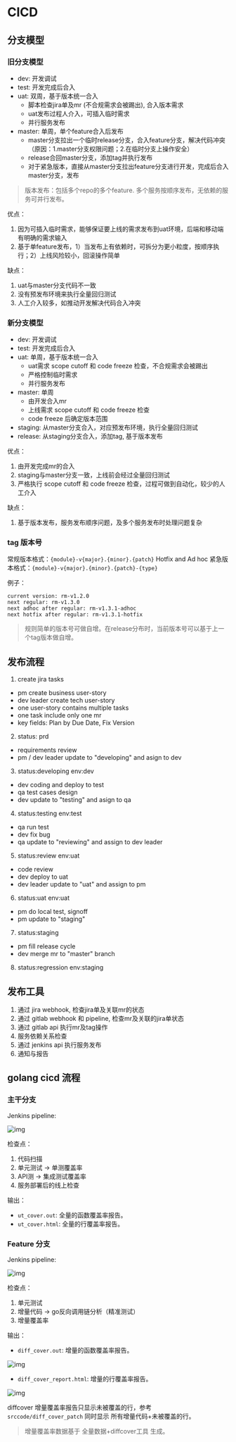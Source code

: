 # CICD

## 分支模型

### 旧分支模型

- dev: 开发调试
- test: 开发完成后合入
- uat: 双周，基于版本统一合入
  - 脚本检查jira单及mr (不合规需求会被踢出), 合入版本需求
  - uat发布过程人介入，可插入临时需求
  - 并行服务发布
- master: 单周，单个feature合入后发布
  - master分支拉出一个临时release分支，合入feature分支，解决代码冲突（原因：1.master分支权限问题；2.在临时分支上操作安全）
  - release合回master分支，添加tag并执行发布
  - 对于紧急版本，直接从master分支拉出feature分支进行开发，完成后合入master分支，发布

> 版本发布：包括多个repo的多个feature. 多个服务按顺序发布，无依赖的服务可并行发布。

优点：

1. 因为可插入临时需求，能够保证要上线的需求发布到uat环境，后端和移动端有明确的需求输入
2. 基于单feature发布，1）当发布上有依赖时，可拆分为更小粒度，按顺序执行；2）上线风险较小，回滚操作简单

缺点：

1. uat与master分支代码不一致
2. 没有预发布环境来执行全量回归测试
3. 人工介入较多，如推动开发解决代码合入冲突

### 新分支模型

- dev: 开发调试
- test: 开发完成后合入
- uat: 单周，基于版本统一合入
  - uat需求 scope cutoff 和 code freeze 检查，不合规需求会被踢出
  - 严格控制临时需求
  - 并行服务发布
- master: 单周
  - 由开发合入mr
  - 上线需求 scope cutoff 和 code freeze 检查
  - code freeze 后确定版本范围
- staging: 从master分支合入，对应预发布环境，执行全量回归测试
- release: 从staging分支合入，添加tag, 基于版本发布

优点：

1. 由开发完成mr的合入
2. staging与master分支一致，上线前会经过全量回归测试
3. 严格执行 scope cutoff 和 code freeze 检查，过程可做到自动化，较少的人工介入

缺点：

1. 基于版本发布，服务发布顺序问题，及多个服务发布时处理问题复杂

### tag 版本号

常规版本格式：`{module}-v{major}.{minor}.{patch}`
Hotfix and Ad hoc 紧急版本格式：`{module}-v{major}.{minor}.{patch}-{type}`

例子：

```text
current version: rm-v1.2.0
next regular: rm-v1.3.0
next adhoc after regular: rm-v1.3.1-adhoc
next hotfix after regular: rm-v1.3.1-hotfix
```

> 规则简单的版本号可做自增。在release分布时，当前版本号可以基于上一个tag版本做自增。

## 发布流程

1. create jira tasks
  - pm create business user-story
  - dev leader create tech user-story
  - one user-story contains multiple tasks
  - one task include only one mr
  - key fields: Plan by Due Date, Fix Version

2. status: prd
  - requirements review
  - pm / dev leader update to "developing" and asign to dev

3. status:developing env:dev
  - dev coding and deploy to test
  - qa test cases design
  - dev update to "testing" and asign to qa

4. status:testing env:test
  - qa run test
  - dev fix bug
  - qa update to "reviewing" and assign to dev leader

5. status:review env:uat
  - code review
  - dev deploy to uat
  - dev leader update to "uat" and assign to pm

6. status:uat env:uat
  - pm do local test, signoff
  - pm update to "staging"

7. status:staging
  - pm fill release cycle
  - dev merge mr to "master" branch

8. status:regression env:staging


## 发布工具

1. 通过 jira webhook, 检查jira单及关联mr的状态
2. 通过 gitlab webhook 和 pipeline, 检查mr及关联的jira单状态
3. 通过 gitlab api 执行mr及tag操作
4. 服务依赖关系检查
5. 通过 jenkins api 执行服务发布
6. 通知与报告

## golang cicd 流程

### 主干分支

Jenkins pipeline:

![img](images/main_br_pipeline.png)

检查点：

1. 代码扫描
2. 单元测试 -> 单测覆盖率
3. API测 -> 集成测试覆盖率
4. 服务部署后的线上检查

输出：

- `ut_cover.out`: 全量的函数覆盖率报告。
- `ut_cover.html`: 全量的行覆盖率报告。

### Feature 分支

Jenkins pipeline:

![img](images/feature_br_pipeline.png)

检查点：

1. 单元测试
2. 增量代码 -> go反向调用链分析（精准测试）
3. 增量覆盖率

输出：

- `diff_cover.out`: 增量的函数覆盖率报告。

![img](images/diff_cover_func_rpt.png)

- `diff_cover_report.html`: 增量的行覆盖率报告。

![img](images/diff_cover_html_rpt.png)

diffcover 增量覆盖率报告只显示未被覆盖的行，参考 `srccode/diff_cover_patch` 同时显示 所有增量代码+未被覆盖的行。

> 增量覆盖率数据基于 全量数据+diffcover工具 生成。

